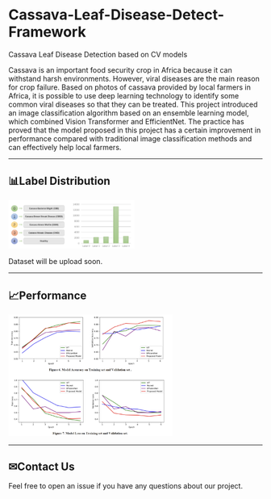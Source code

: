 # Cassava-Leaf-Disease-Detect-Framework
Cassava Leaf Disease Detection based on CV models

Cassava is an important food security crop in Africa because it can withstand harsh environments. However, viral diseases are the main reason for crop failure. Based on photos of cassava provided by local farmers in Africa, it is possible to use deep learning technology to identify some common viral diseases so that they can be treated. This project introduced an image classification algorithm based on an ensemble learning model, which combined Vision Transformer and EfficientNet. The practice has proved that the model proposed in this project has a certain improvement in performance compared with traditional image classification methods and can effectively help local farmers.

---
## 📊Label Distribution
<img src="./data/distribution.png" width="500" alt="running" style="zoom:50%;" />

Dataset will be upload soon.


---
## 📈Performance
<img src="./data/performance.png" width="650" alt="running" style="zoom:50%;" />

---

## ✉Contact Us

Feel free to open an issue if you have any questions about our project.
